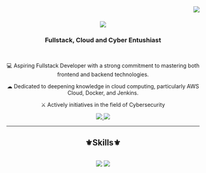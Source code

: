 <img align="right" src="https://visitor-badge.laobi.icu/badge?page_id=salesp07.salesp07" />

<h1 align="center">
    <img src="https://readme-typing-svg.herokuapp.com/?font=Righteous&size=35&center=true&vCenter=true&width=500&height=70&duration=4000&lines=Welcome+Guys!+👋;+I'm+Salman+Alfarizi!;" />
</h1>

<h3 align="center">Fullstack, Cloud and Cyber Entushiast</h3>

<br/>

<div align="center">
 
 💻 Aspiring Fullstack Developer with a strong commitment to mastering both frontend and backend technologies.
 
 ☁ Dedicated to deepening knowledge in cloud computing, particularly AWS Cloud, Docker, and Jenkins.
 
 ⚔ Actively initiatives in the field of Cybersecurity

 </div>
 
<div align="center"> 
  <a href="https://www.linkedin.com/in/salmanlfaa/" target="_blank">
    <img src="https://img.shields.io/badge/LinkedIn-0077B5?style=for-the-badge&logo=linkedin&logoColor=white" target="_blank" />
  </a>
  <a href="https://github.com/salmann17" target="_blank">
     <img src="https://img.shields.io/badge/Portfolio-FF5722?style=for-the-badge&logo=todoist&logoColor=white" target="_blank" /> 
  </a>
</div>

 <hr/>
 
<h2 align="center">⚜Skills⚜</h2>
<br/>
<div align="center">
    <img src="https://skillicons.dev/icons?i=aws,linux,react,bootstrap,php,html,css,vscode" />
    <img src="https://skillicons.dev/icons?i=github,git,java,mysql,python,angular,kotlin" /><br>
</div>

 
